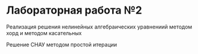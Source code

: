 # Лабораторная работа №2

Реализация решения нелинейных алгебраических уравнениий методом хорд и методом касательных

Решение СНАУ методом простой итерации
